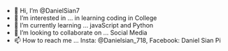 - 👋 Hi, I’m @DanielSian7
- 👀 I’m interested in ... in learning coding in College
- 🌱 I’m currently learning ... javaScript and Python
- 💞️ I’m looking to collaborate on ... Social Media
- 📫 How to reach me ... Insta: @Danielsian_718, Facebook: Daniel Sian Pi

<!---
DanielSian7/DanielSian7 is a ✨ special ✨ repository because its `README.md` (this file) appears on your GitHub profile.
You can click the Preview link to take a look at your changes.
--->
